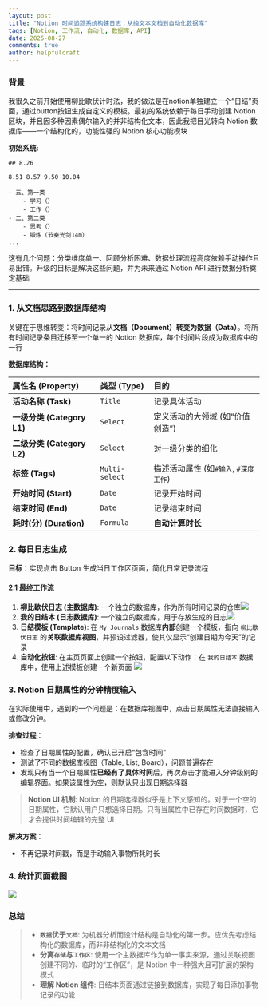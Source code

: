 ```yaml
---
layout: post
title: "Notion 时间追踪系统构建日志：从纯文本文档到自动化数据库"
tags: [Notion, 工作流, 自动化, 数据库, API]
date: 2025-08-27
comments: true
author: helpfulcraft
---
```


### 背景

我很久之前开始使用柳比歇伏计时法，我的做法是在notion单独建立一个“日结”页面，通过button按钮生成自定义的模板。最初的系统依赖于每日手动创建 Notion 区块，并且因多种因素偶尔输入的并非结构化文本，因此我把目光转向 Notion 数据库——一个结构化的，功能性强的 Notion 核心功能模块

**初始系统:**
```
## 8.26

8.51 8.57 9.50 10.04

- 五、第一类
    - 学习（）
    - 工作（）
- 二、第二类
    - 思考（）
    - 锻炼（节奏光剑14m）
...
```

这有几个问题：分类维度单一、回顾分析困难、数据处理流程高度依赖手动操作且易出错。升级的目标是解决这些问题，并为未来通过 Notion API 进行数据分析奠定基础

---

### 1. 从文档思路到数据库结构

关键在于思维转变：将时间记录从**文档（Document）**转变为**数据（Data）**。将所有时间记录条目迁移至一个单一的 Notion 数据库，每个时间片段成为数据库中的一行

**数据库结构：**

| 属性名 (Property)      | 类型 (Type)     | 目的                               |
| :--------------------- | :-------------- | :--------------------------------- |
| **活动名称 (Task)**    | `Title`         | 记录具体活动                       |
| **一级分类 (Category L1)** | `Select`        | 定义活动的大领域 (如“价值创造”)    |
| **二级分类 (Category L2)** | `Select`        | 对一级分类的细化                   |
| **标签 (Tags)**        | `Multi-select`  | 描述活动属性 (如`#输入`, `#深度工作`) |
| **开始时间 (Start)**   | `Date`          | 记录开始时间                       |
| **结束时间 (End)**     | `Date`          | 记录结束时间                       |
| **耗时(分) (Duration)** | `Formula`       | **自动计算时长**                   |

### 2. 每日日志生成

**目标**：实现点击 Button 生成当日工作区页面，简化日常记录流程

#### 2.1 最终工作流

1.  **柳比歇伏日志 (主数据库)**: 一个独立的数据库，作为所有时间记录的仓库![](https://helpfulcraft-blog.oss-cn-beijing.aliyuncs.com/20250827094719.png)
2.  **我的日结本 (日志数据库)**: 一个独立的数据库，用于存放生成的日志![](https://helpfulcraft-blog.oss-cn-beijing.aliyuncs.com/20250827094954.png)
3.  **日结模板 (Template)**: 在 `My Journals` 数据库**内部**创建一个模板，指向 `柳比歇伏日志` 的**关联数据库视图**，并预设过滤器，使其仅显示“创建日期为今天”的记录
4.  **自动化按钮**: 在主页页面上创建一个按钮，配置以下动作：在 `我的日结本` 数据库中，使用上述模板创建一个新页面
![](https://helpfulcraft-blog.oss-cn-beijing.aliyuncs.com/20250827094648.png)

### 3. Notion 日期属性的分钟精度输入

在实际使用中，遇到的一个问题是：在数据库视图中，点击日期属性无法直接输入或修改分钟。

**排查过程**：
*   检查了日期属性的配置，确认已开启“包含时间”
*   测试了不同的数据库视图（Table, List, Board），问题普遍存在
*   发现只有当一个日期属性**已经有了具体时间**后，再次点击才能进入分钟级别的编辑界面。如果该属性为空，则默认只出现日期选择器

> **Notion UI 机制**: Notion 的日期选择器似乎是上下文感知的。对于一个空的日期属性，它默认用户只想选择日期。只有当属性中已存在时间数据时，它才会提供时间编辑的完整 UI

**解决方案**：
- 不再记录时间戳，而是手动输入事物所耗时长 

### 4. 统计页面截图

![](https://helpfulcraft-blog.oss-cn-beijing.aliyuncs.com/20250827094525.png)

### 总结

> *   **`数据`优于`文档`**: 为机器分析而设计结构是自动化的第一步。应优先考虑结构化的数据库，而非非结构化的文本文档
> *   **分离`存储`与`工作区`**: 使用一个主数据库作为单一事实来源，通过关联视图创建不同的、临时的“工作区”，是 Notion 中一种强大且可扩展的架构模式
> *   **理解 Notion 组件**: 日结本页面通过链接到数据库，实现了每日添加事物记录的功能